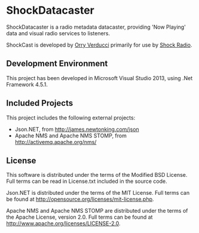 ShockDatacaster
===============

ShockDatacaster is a radio metadata datacaster, providing 'Now Playing' data and visual radio services to listeners.

ShockCast is developed by [Orry Verducci](http://www.orryverducci.co.uk/) primarily for use by [Shock Radio](http://www.shockradio.co.uk/).

Development Environment
-----------------------
This project has been developed in Microsoft Visual Studio 2013, using .Net Framework 4.5.1.

Included Projects
-----------------
This project includes the following external projects:
* Json.NET, from http://james.newtonking.com/json
* Apache NMS and Apache NMS STOMP, from http://activemq.apache.org/nms/

License
-------
This software is distributed under the terms of the Modified BSD License. Full terms can be read in License.txt included in the source code.

Json.NET is distributed under the terms of the MIT License. Full terms can be found at http://opensource.org/licenses/mit-license.php.


Apache NMS and Apache NMS STOMP are distributed under the terms of the Apache License, version 2.0. Full terms can be found at http://www.apache.org/licenses/LICENSE-2.0.